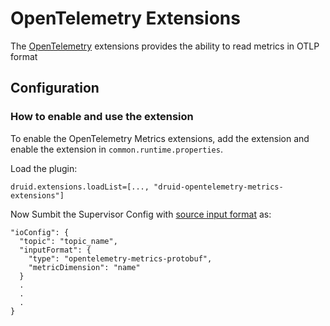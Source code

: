 <!--
  ~ Licensed to the Apache Software Foundation (ASF) under one
  ~ or more contributor license agreements.  See the NOTICE file
  ~ distributed with this work for additional information
  ~ regarding copyright ownership.  The ASF licenses this file
  ~ to you under the Apache License, Version 2.0 (the
  ~ "License"); you may not use this file except in compliance
  ~ with the License.  You may obtain a copy of the License at
  ~
  ~   http://www.apache.org/licenses/LICENSE-2.0
  ~
  ~ Unless required by applicable law or agreed to in writing,
  ~ software distributed under the License is distributed on an
  ~ "AS IS" BASIS, WITHOUT WARRANTIES OR CONDITIONS OF ANY
  ~ KIND, either express or implied.  See the License for the
  ~ specific language governing permissions and limitations
  ~ under the License.
  -->

# OpenTelemetry Extensions

The [OpenTelemetry](https://opentelemetry.io/) extensions provides the ability to read metrics in OTLP format

## Configuration

### How to enable and use the extension

To enable the OpenTelemetry Metrics extensions, add the extension and enable the extension in `common.runtime.properties`.

Load the plugin:

```properties
druid.extensions.loadList=[..., "druid-opentelemetry-metrics-extensions"]
```

Now Sumbit the Supervisor Config with [source input format](https://druid.apache.org/docs/latest/ingestion/data-formats/) as:

```
"ioConfig": {
  "topic": "topic_name",
  "inputFormat": {
    "type": "opentelemetry-metrics-protobuf",
    "metricDimension": "name"
  }
  .
  .
  .
}
```
